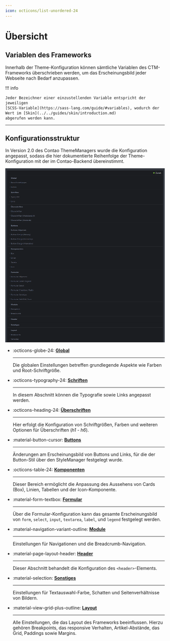 ```yaml
---
icon: octicons/list-unordered-24
---
```


# Übersicht

## Variablen des Frameworks

Innerhalb der Theme-Konfiguration können sämtliche Variablen des CTM-Frameworks überschrieben werden, um das
Erscheinungsbild jeder Webseite nach Bedarf anzupassen.

!!! info

    Jeder Bezeichner einer einzustellenden Variable entspricht der jeweiligen
    [SCSS-Variable](https://sass-lang.com/guide/#variables), wodurch der Wert im [Skin](../../guides/skin/introduction.md)
    abgerufen werden kann.

---

## Konfigurationsstruktur

In Version 2.0 des Contao ThemeManagers wurde die Konfiguration angepasst, sodass die hier dokumentierte Reihenfolge der
Theme-Konfiguration mit der im Contao-Backend übereinstimmt.

![Backend-Ansicht der Theme Konfiguration](../../../assets/configuration/1_config.png)

<div class="grid cards" markdown>

-   :octicons-globe-24: __[Global](global.md)__ 

    ---

    Die globalen Einstellungen betreffen grundlegende Aspekte wie Farben und Root-Schriftgröße.

-   :octicons-typography-24: __[Schriften](fonts.md)__

    ---

    In diesem Abschnitt können die Typografie sowie Links angepasst werden.

-   :octicons-heading-24: __[Überschriften](headings.md)__

    ---

    Hier erfolgt die Konfiguration von Schriftgrößen, Farben und weiteren Optionen für Überschriften (*h1* - *h6*).

-   :material-button-cursor: __[Buttons](buttons.md)__

    ---

    Änderungen am Erscheinungsbild von Buttons und Links, für die der Button-Stil über den StyleManager festgelegt wurde.

-   :octicons-table-24: __[Komponenten](components.md)__

    ---

    Dieser Bereich ermöglicht die Anpassung des Aussehens von Cards (Box), Linien, Tabellen und der Icon-Komponente.

-   :material-form-textbox: __[Formular](form.md)__

    ---

    Über die Formular-Konfiguration kann das gesamte Erscheinungsbild von `form`, `select`, `input`, `textarea`, `label`,
    und `legend` festgelegt werden.

-   :material-navigation-variant-outline: __[Module](modules.md)__

    ---

    Einstellungen für Navigationen und die Breadcrumb-Navigation.

-   :material-page-layout-header: __[Header](header.md)__

    ---

    Dieser Abschnitt behandelt die Konfiguration des `<header>`-Elements.

-   :material-selection: __[Sonstiges](miscellaneous.md)__

    ---

    Einstellungen für Textauswahl-Farbe, Schatten und Seitenverhältnisse von Bildern.

-   :material-view-grid-plus-outline: __[Layout](layout.md)__

    ---

    Alle Einstellungen, die das Layout des Frameworks beeinflussen. Hierzu gehören Breakpoints, das responsive Verhalten, Artikel-Abstände, das Grid, Paddings sowie Margins.


</div>
